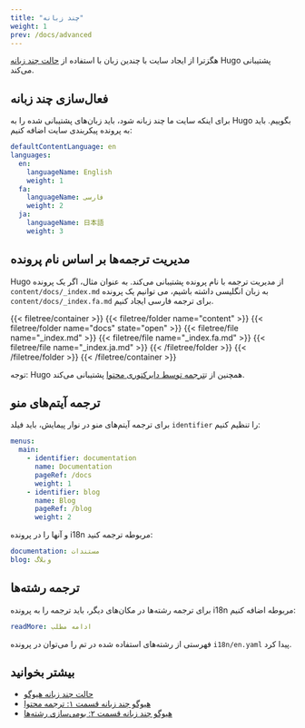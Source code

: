 ```yaml
---
title: "چند زبانه"
weight: 1
prev: /docs/advanced
---
```


هگزترا از ایجاد سایت با چندین زبان با استفاده از [حالت چند زبانه](https://gohugo.io/content-management/multilingual/) Hugo پشتیبانی می‌کند.

<!--more-->

## فعال‌سازی چند زبانه

برای اینکه سایت ما چند زبانه شود، باید زبان‌های پشتیبانی شده را به Hugo بگوییم. باید به پرونده پیکربندی سایت اضافه کنیم:

```yaml {filename="hugo.yaml"}
defaultContentLanguage: en
languages:
  en:
    languageName: English
    weight: 1
  fa:
    languageName: فارسی
    weight: 2
  ja:
    languageName: 日本語
    weight: 3
```

## مدیریت ترجمه‌ها بر اساس نام پرونده

Hugo از مدیریت ترجمه با نام پرونده پشتیبانی می‌کند. به عنوان مثال، اگر یک پرونده `content/docs/_index.md` به زبان انگلیسی داشته باشیم، می توانیم یک پرونده `content/docs/_index.fa.md` برای ترجمه فارسی ایجاد کنیم.

{{< filetree/container >}}
  {{< filetree/folder name="content" >}}
    {{< filetree/folder name="docs" state="open" >}}
      {{< filetree/file name="_index.md" >}}
      {{< filetree/file name="_index.fa.md" >}}
      {{< filetree/file name="_index.ja.md" >}}
    {{< /filetree/folder >}}
  {{< /filetree/folder >}}
{{< /filetree/container >}}

توجه: Hugo همچنین از ت[ترجمه توسط دایرکتوری محتوا](https://gohugo.io/content-management/multilingual/#translation-by-content-directory) پشتیبانی می‌کند.

## ترجمه آیتم‌های منو

برای ترجمه آیتم‌های منو در نوار پیمایش، باید فیلد `identifier` را تنظیم کنیم:

```yaml {filename="hugo.yaml"}
menus:
  main:
    - identifier: documentation
      name: Documentation
      pageRef: /docs
      weight: 1
    - identifier: blog
      name: Blog
      pageRef: /blog
      weight: 2
```

و آنها را در پرونده i18n مربوطه ترجمه کنید:

```yaml {filename="i18n/fa.yaml"}
documentation: مستندات
blog: وبلاگ
```

## ترجمه رشته‌ها

برای ترجمه رشته‌ها در مکان‌های دیگر، باید ترجمه را به پرونده i18n مربوطه اضافه کنیم:

```yaml {filename="i18n/fa.yaml"}
readMore: ادامه مطلب
```

فهرستی از رشته‌های استفاده شده در تم را می‌توان در پرونده `i18n/en.yaml` پیدا کرد.

## بیشتر بخوانید

- [حالت چند زبانه هیوگو](https://gohugo.io/content-management/multilingual/)
- [هیوگو چند زبانه قسمت ۱: ترجمه محتوا](https://www.regisphilibert.com/blog/2018/08/hugo-multilingual-part-1-managing-content-translation/)
- [هیوگو چند زبانه قسمت ۲: بومی‌سازی رشته‌ها](https://www.regisphilibert.com/blog/2018/08/hugo-multilingual-part-2-i18n-string-localization/)
